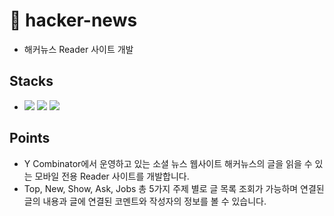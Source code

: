 # 📰 hacker-news
- 해커뉴스 Reader 사이트 개발

## Stacks
- <img src="https://img.shields.io/badge/React-61DAFB?style=flat&logo=React&logoColor=white"/> <img src="https://img.shields.io/badge/React Router-CA4245?style=flat&logo=React-Router&logoColor=white"/> <img src="https://img.shields.io/badge/Scss-CC6699?style=flat&logo=Sass&logoColor=white"/>

## Points
- Y Combinator에서 운영하고 있는 소셜 뉴스 웹사이트 해커뉴스의 글을 읽을 수 있는 모바일 전용 Reader 사이트를 개발합니다. <br />
- Top, New, Show, Ask, Jobs 총 5가지 주제 별로 글 목록 조회가 가능하며 연결된 글의 내용과 글에 연결된 코멘트와 작성자의 정보를 볼 수 있습니다.
